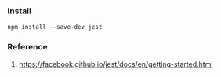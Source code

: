 
### Install
```npm install --save-dev jest```


### Reference
1. https://facebook.github.io/jest/docs/en/getting-started.html